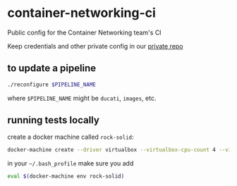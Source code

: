 # container-networking-ci
Public config for the Container Networking team's CI

Keep credentials and other private config in our [private repo](https://github.com/cloudfoundry/container-networking-deployments)

## to update a pipeline
```bash
./reconfigure $PIPELINE_NAME
```
where `$PIPELINE_NAME` might be `ducati`, `images`, etc.

## running tests locally
create a docker machine called `rock-solid`:
```bash
docker-machine create --driver virtualbox --virtualbox-cpu-count 4 --virtualbox-memory 2048 rock-solid
```

in your `~/.bash_profile` make sure you add
```bash
eval $(docker-machine env rock-solid)
```
